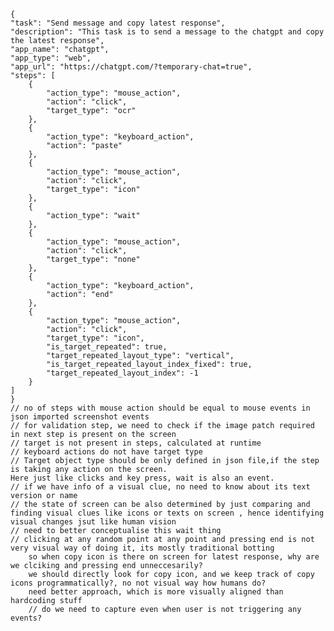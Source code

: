     {
    "task": "Send message and copy latest response",
    "description": "This task is to send a message to the chatgpt and copy the latest response",
    "app_name": "chatgpt",
    "app_type": "web",
    "app_url": "https://chatgpt.com/?temporary-chat=true",
    "steps": [
        {
            "action_type": "mouse_action",
            "action": "click",
            "target_type": "ocr"
        },
        {
            "action_type": "keyboard_action",
            "action": "paste"
        },
        {
            "action_type": "mouse_action",
            "action": "click",
            "target_type": "icon"
        },
        {
            "action_type": "wait"
        },
        {
            "action_type": "mouse_action",
            "action": "click",
            "target_type": "none"
        },
        {
            "action_type": "keyboard_action",
            "action": "end"
        },
        {
            "action_type": "mouse_action",
            "action": "click",
            "target_type": "icon",
            "is_target_repeated": true,
            "target_repeated_layout_type": "vertical",
            "is_target_repeated_layout_index_fixed": true,
            "target_repeated_layout_index": -1
        }
    ]
    }
    // no of steps with mouse action should be equal to mouse events in json imported screenshot events
    // for validation step, we need to check if the image patch required in next step is present on the screen
    // target is not present in steps, calculated at runtime
    // keyboard actions do not have target type
    // Target object type should be only defined in json file,if the step is taking any action on the screen.
    Here just like clicks and key press, wait is also an event.
    // if we have info of a visual clue, no need to know about its text version or name
    // the state of screen can be also determined by just comparing and finding visual clues like icons or texts on screen , hence identifying visual changes jsut like human vision
    // need to better conceptualise this wait thing
    // clicking at any random point at any point and pressing end is not very visual way of doing it, its mostly traditional botting
        so when copy icon is there on screen for latest response, why are we clciking and pressing end unneccesarily?
        we should directly look for copy icon, and we keep track of copy icons programmatically?, no not visual way how humans do?
        need better approach, which is more visually aligned than hardcoding stuff
        // do we need to capture even when user is not triggering any events?
